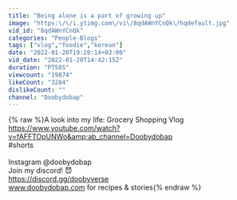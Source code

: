 ```yaml
---
title: "Being alone is a part of growing up"
image: "https:\/\/i.ytimg.com\/vi\/8qdAWnYCnQk\/hqdefault.jpg"
vid_id: "8qdAWnYCnQk"
categories: "People-Blogs"
tags: ["vlog","foodie","korean"]
date: "2022-01-20T19:28:14+03:00"
vid_date: "2022-01-20T14:42:15Z"
duration: "PT58S"
viewcount: "19874"
likeCount: "3284"
dislikeCount: ""
channel: "Doobydobap"
---
```

{% raw %}A look into my life: Grocery Shopping Vlog<br /><a rel="nofollow" target="blank" href="https://www.youtube.com/watch?v=fAFFTOpUNWo&amp;ab_channel=Doobydobap">https://www.youtube.com/watch?v=fAFFTOpUNWo&amp;ab_channel=Doobydobap</a><br />#shorts<br /><br />Instagram @doobydobap  <br />Join my discord! 😈<br /><a rel="nofollow" target="blank" href="https://discord.gg/doobyverse">https://discord.gg/doobyverse</a><br />www.doobydobap.com for recipes &amp; stories{% endraw %}
